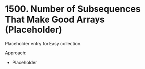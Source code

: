 # 1500. Number of Subsequences That Make Good Arrays (Placeholder)

Placeholder entry for Easy collection.

Approach:
- Placeholder